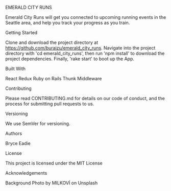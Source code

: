EMERALD CITY RUNS

Emerald City Runs will get you connected to upcoming running events in the Seattle area, and help you track your progress as you train.

Getting Started

Clone and download the project directory at https://github.com/buraizu/emerald_city_runs.  Navigate into the project directory with 'cd emerald_city_runs', then run 'npm install' to download the project dependencies.  Finally, 'rake start' to boot up the App.

Built With

React
Redux
Ruby on Rails
Thunk Middleware

Contributing

Please read CONTRIBUTING.md for details on our code of conduct, and the process for submitting pull requests to us.

Versioning

We use SemVer for versioning.

Authors

Bryce Eadie

License

This project is licensed under the MIT License

Acknowledgements

Background Photo by MILKOVÍ on Unsplash
